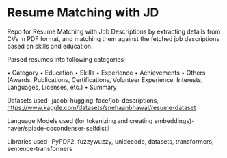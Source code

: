 # Resume Matching with JD
Repo for Resume Matching with Job Descriptions by extracting details from CVs in PDF format, and matching them against the fetched job descriptions based on skills and education.

Parsed resumes into following categories- 

•	Category
•	Education
•	Skills
•	Experience
•	Achievements
•	Others (Awards, Publications, Certifications, Volunteer Experience, Interests, Languages, Licenses, etc.)
•	Summary

Datasets used- jacob-hugging-face/job-descriptions, https://www.kaggle.com/datasets/snehaanbhawal/resume-dataset

Language Models used (for tokenizing and creating embeddings)- naver/splade-cocondenser-selfdistil

Libraries used- PyPDF2, fuzzywuzzy, unidecode, datasets, transformers, sentence-transformers
